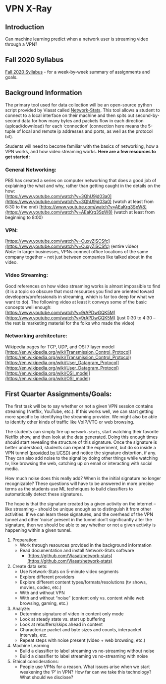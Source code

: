 # VPN X-Ray

## Introduction

Can machine learning predict when a network user is streaming video through a VPN?

## Fall 2020 Syllabus
[Fall 2020 Syllabus](Fall_2020_syllabus.html) - for a week-by-week summary of assignments and goals.


## Background Information
The primary tool used for data collection will be an open-source python script provided by Viasat called [Network-Stats](https://github.com/viasat/network-stats). This tool allows a student to connect to a local interface on their machine and then spits out second-by-second data for how many bytes and packets flow in each direction (upload/download) for each ‘connection’ (connection here means the 5-tuple of local and remote ip addresses and ports, as well as the protocol bit).

Students will need to become familiar with the basics of networking, how a VPN works, and how video streaming works.  **Here are a few resources to get started:** 

### General Networking:
PBS has created a series on computer networking that does a good job of explaining the what and why, rather than getting caught in the details on the how:  
[https://www.youtube.com/watch?v=3QhU9jd03a0](https://www.youtube.com/watch?v=3QhU9jd03a0) (watch at least from 6:30 to the end)
[https://www.youtube.com/watch?v=AEaKrq3SpW8](https://www.youtube.com/watch?v=AEaKrq3SpW8) (watch at least from beginning to 8:00)

### VPN:
[https://www.youtube.com/watch?v=CuxyZiSCSfc](https://www.youtube.com/watch?v=CuxyZiSCSfc) (entire video)  
*Note:* In larger  businesses, VPNs connect office locations of the same company together – not just between companies like talked about in the video.
 
### Video Streaming:
Good references on how video streaming works is almost impossible to find (it is a topic so obscure that most resources you find are oriented toward developers/professionals in streaming, which is far too deep for what we want to do). The following video at least it conveys some of the basic concepts well enough:  
[https://www.youtube.com/watch?v=9rAPDwGQK5M](https://www.youtube.com/watch?v=9rAPDwGQK5M) (just 0:30 to 4:30 – the rest is marketing material for the folks who made the video)

### Networking architecture:
Wikipedia pages for TCP, UDP, and OSI 7 layer model
[https://en.wikipedia.org/wiki/Transmission_Control_Protocol](https://en.wikipedia.org/wiki/Transmission_Control_Protocol)  
[https://en.wikipedia.org/wiki/User_Datagram_Protocol](https://en.wikipedia.org/wiki/User_Datagram_Protocol)  
[https://en.wikipedia.org/wiki/OSI_model](https://en.wikipedia.org/wiki/OSI_model)


## First Quarter Assignments/Goals:
The first task will be to say whether or not a given VPN session contains streaming (Netflix, YouTube, etc.). If this works well, we can start getting more specific by identifying the streaming provider. We might also be able to identify other kinds of traffic like VoIP/VTC or web browsing.

The students can simply fire up `network-stats`, start watching their favorite Netflix show, and then look at the data generated.  Doing this enough times should start revealing the structure of this signature. Once the signature is better understood, students can repeat the experiment, but do so inside a VPN tunnel ([provided by UCSD](https://blink.ucsd.edu/technology/network/connections/off-campus/VPN/index.html)) and notice the signature distortion, if any. They can also add noise to the signal by doing other things while watching tv, like browsing the web, catching up on email or interacting with social media. 

How much noise does this really add? When is the initial signature no longer recognizable? These questions will have to be answered in more precise terms as the students use ML techniques to build classifiers to automatically detect these signatures.

The hope is that the signature created by a given activity on the internet – like streaming – should be unique enough as to distinguish it from other activities. If we can learn these signatures, and the overhead of the VPN tunnel and other ‘noise’ present in the tunnel don’t significantly alter the signature, then we should be able to say whether or not a given activity is happening within a given tunnel.

1. Preparation:
    * Work through resources provided in the background information 
    * Read documentation and install Network-Stats software
        * [https://github.com/Viasat/network-stats](https://github.com/Viasat/network-stats)
2. Create data sets:
    * Use Network-Stats on 5-minute video segments
    * Explore different providers
    * Explore different content types/formats/resolutions (tv shows, movies, codec, etc.)
    * With and without VPN
    * With and without “noise” (content only vs. content while web browsing, gaming, etc.)
3. Analyze:
    * Determine signature of video in content only mode
    * Look at steady state vs. start up buffering
    * Look at rebuffers/skips ahead in content 
    * Characterize packet and byte sizes and counts, interpacket intervals, etc.
    * Repeat steps with noise present (video + web browsing, etc.)
4. Machine Learning
    * Build a classifier to label streaming vs no-streaming without noise
    * Build a classifier to label streaming vs no-streaming with noise
5. Ethical considerations:
    * People use VPNs for a reason. What issues arise when we start weakening the ‘P’ in VPN? How far can we take this technology? What should we disclose?
